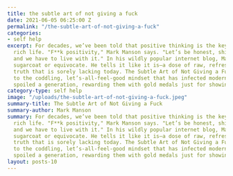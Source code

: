 ```yaml
---
title: the subtle art of not giving a fuck
date: 2021-06-05 06:25:00 Z
permalink: "/the-subtle-art-of-not-giving-a-fuck"
categories:
- self help
excerpt: For decades, we’ve been told that positive thinking is the key to a happy,
  rich life. "F**k positivity," Mark Manson says. "Let’s be honest, shit is fucked
  and we have to live with it." In his wildly popular internet blog, Manson doesn’t
  sugarcoat or equivocate. He tells it like it is—a dose of raw, refreshing, honest
  truth that is sorely lacking today. The Subtle Art of Not Giving a Fuck is his antidote
  to the coddling, let’s-all-feel-good mindset that has infected modern society and
  spoiled a generation, rewarding them with gold medals just for showing up.
category-type: self help
image: "/uploads/the-subtle-art-of-not-giving-a-fuck.jpeg"
summary-title: The Subtle Art of Not Giving a Fuck
summary-author: Mark Manson
summary: For decades, we’ve been told that positive thinking is the key to a happy,
  rich life. "F**k positivity," Mark Manson says. "Let’s be honest, shit is fucked
  and we have to live with it." In his wildly popular internet blog, Manson doesn’t
  sugarcoat or equivocate. He tells it like it is—a dose of raw, refreshing, honest
  truth that is sorely lacking today. The Subtle Art of Not Giving a Fuck is his antidote
  to the coddling, let’s-all-feel-good mindset that has infected modern society and
  spoiled a generation, rewarding them with gold medals just for showing up.
layout: posts-10
---
```


